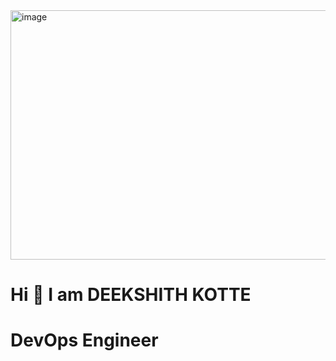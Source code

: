 <img width="600" height="399" alt="image"  DevOps Engineer src="https://github.com/user-attachments/assets/a6c03270-0654-4034-ad63-9b5b147d84e2" />
<h1>Hi 👋 I am DEEKSHITH KOTTE</h1>

<h1>DevOps Engineer</h1>



